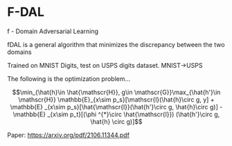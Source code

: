 # F-DAL
f - Domain Adversarial Learning

fDAL is a general algorithm that minimizes the discrepancy between the two domains

Trained on MNIST Digits, test on USPS digits dataset.
MNIST->USPS

The following is the optimization problem...

$$\min_{\hat{h}\in \hat{\mathscr{H}}, g\in \mathscr{G}}\max_{\hat{h'}\in \mathscr{H}}  \mathbb{E}_{x\sim p_s}[\mathscr{l}(\hat{h}\circ g, y] +    \mathbb{E} _{x\sim p_s}[\hat{\mathscr{l}}(\hat{h'}\circ g, \hat{h}\circ g)] - \mathbb{E} _{x\sim p_t}[(\phi ^{*}\circ \hat{\mathscr{l}}) (\hat{h'}\circ g, \hat{h} \circ g)]$$

Paper: https://arxiv.org/pdf/2106.11344.pdf
